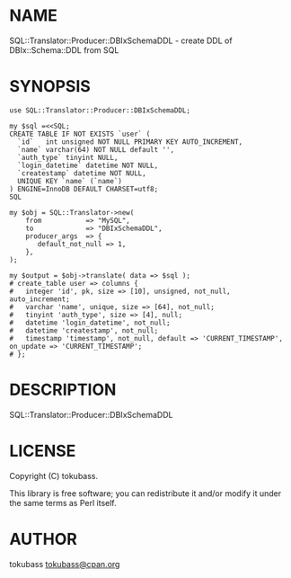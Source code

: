 # NAME

SQL::Translator::Producer::DBIxSchemaDDL - create DDL of DBIx::Schema::DDL from SQL

# SYNOPSIS

    use SQL::Translator::Producer::DBIxSchemaDDL;

    my $sql =<<SQL;
    CREATE TABLE IF NOT EXISTS `user` (
      `id`   int unsigned NOT NULL PRIMARY KEY AUTO_INCREMENT,
      `name` varchar(64) NOT NULL default '',
      `auth_type` tinyint NULL,
      `login_datetime` datetime NOT NULL,
      `createstamp` datetime NOT NULL,
      UNIQUE KEY `name` (`name`)
    ) ENGINE=InnoDB DEFAULT CHARSET=utf8;
    SQL

    my $obj = SQL::Translator->new(
        from           => "MySQL",
        to             => "DBIxSchemaDDL",
        producer_args  => {
           default_not_null => 1,
        },
    );

    my $output = $obj->translate( data => $sql );
    # create_table user => columns {
    #   integer 'id', pk, size => [10], unsigned, not_null, auto_increment;
    #   varchar 'name', unique, size => [64], not_null;
    #   tinyint 'auth_type', size => [4], null;
    #   datetime 'login_datetime', not_null;
    #   datetime 'createstamp', not_null;
    #   timestamp 'timestamp', not_null, default => 'CURRENT_TIMESTAMP', on_update => 'CURRENT_TIMESTAMP';
    # };

# DESCRIPTION

SQL::Translator::Producer::DBIxSchemaDDL

# LICENSE

Copyright (C) tokubass.

This library is free software; you can redistribute it and/or modify
it under the same terms as Perl itself.

# AUTHOR

tokubass <tokubass@cpan.org>
